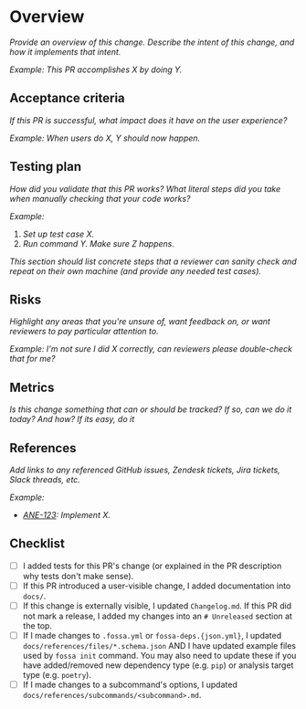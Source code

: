# Overview

_Provide an overview of this change. Describe the intent of this change, and how it implements that intent._

_Example: This PR accomplishes X by doing Y._

## Acceptance criteria

_If this PR is successful, what impact does it have on the user experience?_

_Example: When users do X, Y should now happen._

## Testing plan

_How did you validate that this PR works? What literal steps did you take when manually checking that your code works?_

_Example:_

1. _Set up test case X._
2. _Run command Y. Make sure Z happens._

_This section should list concrete steps that a reviewer can sanity check and repeat on their own machine (and provide any needed test cases)._

## Risks

_Highlight any areas that you're unsure of, want feedback on, or want reviewers to pay particular attention to._

_Example: I'm not sure I did X correctly, can reviewers please double-check that for me?_

## Metrics

_Is this change something that can or should be tracked? If so, can we do it today? And how? If its easy, do it_

## References

_Add links to any referenced GitHub issues, Zendesk tickets, Jira tickets, Slack threads, etc._

_Example:_

- _[ANE-123](https://fossa.atlassian.net/browse/ANE-123): Implement X._

## Checklist

- [ ] I added tests for this PR's change (or explained in the PR description why tests don't make sense).
- [ ] If this PR introduced a user-visible change, I added documentation into `docs/`.
- [ ] If this change is externally visible, I updated `Changelog.md`. If this PR did not mark a release, I added my changes into an `# Unreleased` section at the top.
- [ ] If I made changes to `.fossa.yml` or `fossa-deps.{json.yml}`, I updated `docs/references/files/*.schema.json` AND I have updated example files used by `fossa init` command. You may also need to update these if you have added/removed new dependency type (e.g. `pip`) or analysis target type (e.g. `poetry`).
- [ ] If I made changes to a subcommand's options, I updated `docs/references/subcommands/<subcommand>.md`.
